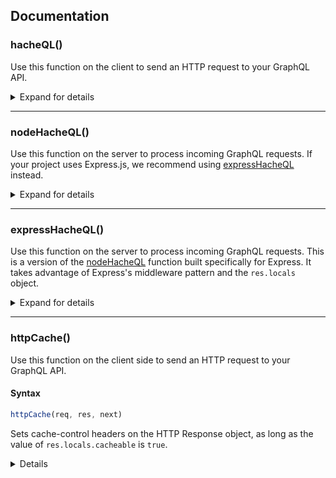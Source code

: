 ## Documentation

### hacheQL()

Use this function on the client to send an HTTP request to your GraphQL API.

<details><summary>Expand for details</summary>
#### Syntax
```javascript
hacheQL(endpoint[, options])
```
This function signature is designed to mimic [the Fetch API](https://developer.mozilla.org/en-US/docs/Web/API/fetch). (In fact, `hacheQL()` uses the Fetch API under the hood.)  

#### Parameters
- `endpoint`  
  - The endpoint for the GraphQL request. Analogous to the Fetch API's 'resource' parameter.
- `options`
  - An object containing settings for the request; for example, the HTTP request method, request headers, and request body. 
  - Analogous to the fetch API's 'init' parameter. All valid settings for the fetch API's 'init' object are valid for this function's options object.

#### Return value
A Promise that resolves to a Response object from the server, or rejects with an Error object.
</details>

<hr>

### nodeHacheQL()

Use this function on the server to process incoming GraphQL requests.
If your project uses Express.js, we recommend using [expressHacheQL](#expresshacheql) instead.

<details><summary>Expand for details</summary>
#### Syntax
```javascript
nodeHacheQL(req, res, opts[, cache, callback])
```

#### Parameters
- `req`  
  - The HTTP Request object.
- `res`
  - The HTTP Response object.
  - Analogous to the fetch API's 'init' parameter. All valid settings for the fetch API's 'init' object are valid for this function's options object.
- `opts`
  -
- `cache` (optional)
  - If not specified, defaults to an empty object.
- `callback` (optional)
  - If no specified, defaults to:
  ```javascript
  (err, data) => {
  if (err) {
    throw err;
  }
  return data;
  }
  ```

#### Return value
*GONNA HAVE TO READ THIS FUNCTION*
</details>

<hr>

### expressHacheQL()

Use this function on the server to process incoming GraphQL requests. This is a version of the [nodeHacheQL](#nodehacheql) function built specifically for Express. It takes advantage of Express's middleware pattern and the `res.locals` object.

<details><summary>Expand for details</summary>

If the incoming HTTP request contains a GraphQL query, expressHacheQL will cache it.

If the incoming HTTP request does not contain a GraphQL query, expressHacheQL checks to see if a corresponding GraphQL query has been cached. If so, it retrieves the query. If not, it responds to the client asking it to send another HTTP request with the query attached. expressHacheQL will cache the query once it receives the followup HTTP request.

#### Syntax
```javascript
expressHacheQL(options[, cache])
```

#### Parameters
- `endpoint`  
  - The endpoint for the GraphQL request. Analogous to the Fetch API's 'resource' parameter.
- `options`
  - An object containing settings for the request; for example, the HTTP request method, request headers, and request body. 
  - Analogous to the fetch API's 'init' parameter. All valid settings for the fetch API's 'init' object are valid for this function's options object.

#### Return value
A Promise that resolves to a Response object from the server, or rejects with an Error object.
</details>

<hr>

### httpCache()

Use this function on the client side to send an HTTP request to your GraphQL API.

#### Syntax
```javascript
httpCache(req, res, next)
```
Sets cache-control headers on the HTTP Response object, as long as the value of `res.locals.cacheable` is `true`.

<details></summary>Expand for details</summary>
#### Parameters
Note: Express automatically passes all three of these arguments to each piece of middleware. You do not need to do it manually.

- `req`  
  - The HTTP Request object.
- `res`
  - The HTTP Response object.
- `next`
  - The next middleware function.

#### Return value
An invocation of the next middleware function (i.e., this function returns `next();`).
</details>
